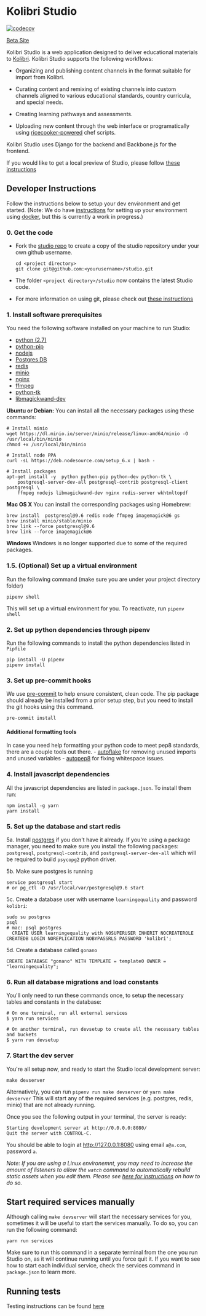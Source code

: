 # Kolibri Studio

[![codecov](http://codecov.io/github/learningequality/studio/coverage.svg?branch=develop)](http://codecov.io/github/learningequality/studio?branch=develop])

[Beta Site](https://studio.learningequality.org)

Kolibri Studio is a web application designed to deliver educational materials to [Kolibri](http://learningequality.org/kolibri/).
Kolibri Studio supports the following workflows:

- Organizing and publishing content channels in the format suitable for import from Kolibri.

- Curating content and remixing of existing channels into custom channels aligned to various educational standards, country curricula, and special needs.

- Creating learning pathways and assessments.

- Uploading new content through the web interface or programatically using [ricecooker-powered](https://github.com/learningequality/ricecooker) chef scripts.

Kolibri Studio uses Django for the backend and Backbone.js for the frontend.

If you would like to get a local preview of Studio, please follow [these instructions](https://github.com/learningequality/studio/blob/develop/docs-developer/local_preview.md)


## Developer Instructions

Follow the instructions below to setup your dev environment and get started. (Note: We do have [instructions](https://github.com/learningequality/studio/blob/develop/docs-developer/docker_setup.md) for setting up your environment using [docker](https://www.docker.com/), but this is currently a work in progress.)


### 0. Get the code

  - Fork the [studio repo](https://github.com/learningequality/studio) to create a copy of the studio repository under your own github username.
      ```
      cd <project directory>
      git clone git@github.com:<yourusername>/studio.git
      ```

  - The folder `<project directory>/studio` now contains the latest Studio code.
  - For more information on using git, please check out [these instructions](https://github.com/learningequality/studio/blob/develop/docs-developer/git_setup.md)



### 1. Install software prerequisites

You need the following software installed on your machine to run Studio:

  - [python (2.7)](https://www.python.org/downloads/release/python-2713/)
  - [python-pip](https://pip.pypa.io/en/stable/installing/)
  - [nodejs](https://nodejs.org/en/download/)
  - [Postgres DB](https://www.postgresql.org/download/)
  - [redis](https://redis.io/topics/quickstart)
  - [minio](https://www.minio.io/downloads.html)
  - [nginx](https://www.nginx.com/resources/wiki/start/topics/tutorials/install/)
  - [ffmpeg](https://www.ffmpeg.org/)
  - [python-tk](https://wiki.python.org/moin/TkInter)
  - [libmagickwand-dev](http://docs.wand-py.org/en/0.2.4/guide/install.html)

**Ubuntu or Debian:**
You can install all the necessary packages using these commands:

    # Install minio
    wget https://dl.minio.io/server/minio/release/linux-amd64/minio -O /usr/local/bin/minio
    chmod +x /usr/local/bin/minio

    # Install node PPA
    curl -sL https://deb.nodesource.com/setup_6.x | bash -

    # Install packages
    apt-get install -y  python python-pip python-dev python-tk \
        postgresql-server-dev-all postgresql-contrib postgresql-client postgresql \
        ffmpeg nodejs libmagickwand-dev nginx redis-server wkhtmltopdf

**Mac OS X**
You can install the corresponding packages using Homebrew:

    brew install  postgresql@9.6 redis node ffmpeg imagemagick@6 gs
    brew install minio/stable/minio
    brew link --force postgresql@9.6
    brew link --force imagemagick@6

**Windows**
Windows is no longer supported due to some of the required packages.



### 1.5. (Optional) Set up a virtual environment
Run the following command (make sure you are under your project directory folder)

    pipenv shell

This will set up a virtual environment for you. To reactivate, run `pipenv shell`



### 2. Set up python dependencies through pipenv
Run the following commands to install the python dependencies listed in `Pipfile`

    pip install -U pipenv
    pipenv install



### 3. Set up pre-commit hooks

We use [pre-commit](http://pre-commit.com/) to help ensure consistent, clean code. The pip package should already be installed from a prior setup step, but you need to install the git hooks using this command.

    pre-commit install


#### Additional formatting tools

In case you need help formatting your python code to meet pep8 standards, there are a couple tools out there.
    - [autoflake](https://github.com/myint/autoflake) for removing unused imports and unused variables
    - [autopep8](https://github.com/hhatto/autopep8) for fixing whitespace issues.



### 4. Install javascript dependencies

All the javascript dependencies are listed in `package.json`. To install them run:

    npm install -g yarn
    yarn install



### 5. Set up the database and start redis

  5a. Install [postgres](https://www.postgresql.org/download/) if you don't have it already. If you're using a package manager, you need to make sure you install the following packages: `postgresql`, `postgresql-contrib`, and `postgresql-server-dev-all` which will be required to build `psycopg2` python driver.

  5b. Make sure postgres is running

    service postgresql start
    # or pg_ctl -D /usr/local/var/postgresql@9.6 start

  5c. Create a database user with username `learningequality` and password `kolibri`:

    sudo su postgres
    psql
    # mac: psql postgres
      CREATE USER learningequality with NOSUPERUSER INHERIT NOCREATEROLE CREATEDB LOGIN NOREPLICATION NOBYPASSRLS PASSWORD 'kolibri';

  5d. Create a database called `gonano`

    CREATE DATABASE "gonano" WITH TEMPLATE = template0 OWNER = "learningequality";



### 6. Run all database migrations and load constants

You'll only need to run these commands once, to setup the necessary tables and constants in the database:

    # On one terminal, run all external services
    $ yarn run services

    # On another terminal, run devsetup to create all the necessary tables and buckets
    $ yarn run devsetup



### 7. Start the dev server

You're all setup now, and ready to start the Studio local development server:

    make devserver

Alternatively, you can run `pipenv run make devserver` or `yarn make devserver`
This will start any of the required services (e.g. postgres, redis, minio) that are not already running.

Once you see the following output in your terminal, the server is ready:

    Starting development server at http://0.0.0.0:8080/
    Quit the server with CONTROL-C.

You should be able to login at http://127.0.0.1:8080 using email `a@a.com`, password `a`.

_Note: If you are using a Linux environemnt, you may need to increase the amount of listeners to allow the `watch` command to automatically rebuild static assets when you edit them. Please see [here for instructions](https://github.com/guard/listen/wiki/Increasing-the-amount-of-inotify-watchers) on how to do so._



## Start required services manually

Although calling `make devserver` will start the necessary services for you, sometimes it will be useful to start the
services manually. To do so, you can run the following command:

    yarn run services

Make sure to run this command in a separate terminal from the one you run Studio on, as it will continue running until
you force quit it. If you want to see how to start each individual service, check the services command in `package.json`
to learn more.

## Running tests
Testing instructions can be found [here](https://github.com/learningequality/studio/blob/develop/docs-developer/running_tests.md)
